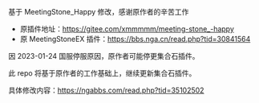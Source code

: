 基于 MeetingStone_Happy 修改，感谢原作者的辛苦工作

- 原插件地址：https://gitee.com/xmmmmm/meeting-stone_-happy
- 原 MeetingStoneEX 插件：https://bbs.nga.cn/read.php?tid=30841564

因 2023-01-24 国服停服原因，原作者可能停更集合石插件。

此 repo 将基于原作者的工作基础上，继续更新集合石插件。

具体修改内容：https://ngabbs.com/read.php?tid=35102502
